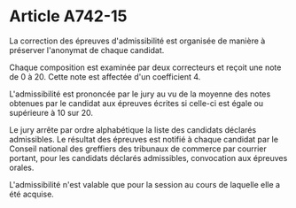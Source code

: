 # Article A742-15

La correction des épreuves d'admissibilité est organisée de manière à préserver l'anonymat de chaque candidat.

Chaque composition est examinée par deux correcteurs et reçoit une note de 0 à 20. Cette note est affectée d'un coefficient 4.

L'admissibilité est prononcée par le jury au vu de la moyenne des notes obtenues par le candidat aux épreuves écrites si celle-ci est égale ou supérieure à 10 sur 20.

Le jury arrête par ordre alphabétique la liste des candidats déclarés admissibles. Le résultat des épreuves est notifié à chaque candidat par le Conseil national des greffiers des tribunaux de commerce par courrier portant, pour les candidats déclarés admissibles, convocation aux épreuves orales.

L'admissibilité n'est valable que pour la session au cours de laquelle elle a été acquise.
